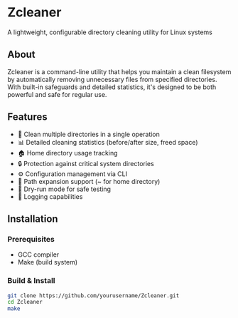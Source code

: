 # Zcleaner

A lightweight, configurable directory cleaning utility for Linux systems

## About

Zcleaner is a command-line utility that helps you maintain a clean filesystem by automatically removing unnecessary files from specified directories. With built-in safeguards and detailed statistics, it's designed to be both powerful and safe for regular use.

## Features

- 🧹 Clean multiple directories in a single operation
- 📊 Detailed cleaning statistics (before/after size, freed space)
- 🏠 Home directory usage tracking
- 🔒 Protection against critical system directories
- ⚙️ Configuration management via CLI
- 📁 Path expansion support (~ for home directory)
- 🚦 Dry-run mode for safe testing
- 📝 Logging capabilities

## Installation

### Prerequisites
- GCC compiler
- Make (build system)

### Build & Install
```bash
git clone https://github.com/yourusername/Zcleaner.git
cd Zcleaner
make
